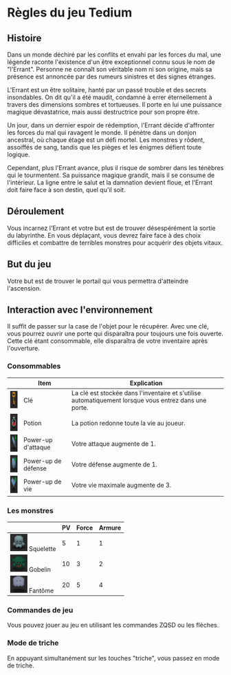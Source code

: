 # Règles du jeu Tedium

## Histoire

Dans un monde déchiré par les conflits et envahi par les forces du mal, une légende raconte l'existence d'un être exceptionnel connu sous le nom de "l'Errant". Personne ne connaît son véritable nom ni son origine, mais sa présence est annoncée par des rumeurs sinistres et des signes étranges.

L'Errant est un être solitaire, hanté par un passé trouble et des secrets insondables. On dit qu'il a été maudit, condamné à errer éternellement à travers des dimensions sombres et tortueuses. Il porte en lui une puissance magique dévastatrice, mais aussi destructrice pour son propre être.

Un jour, dans un dernier espoir de rédemption, l'Errant décide d'affronter les forces du mal qui ravagent le monde. Il pénètre dans un donjon ancestral, où chaque étage est un défi mortel. Les monstres y rôdent, assoiffés de sang, tandis que les pièges et les énigmes défient toute logique.

Cependant, plus l'Errant avance, plus il risque de sombrer dans les ténèbres qui le tourmentent. Sa puissance magique grandit, mais il se consume de l'intérieur. La ligne entre le salut et la damnation devient floue, et l'Errant doit faire face à son destin, quel qu'il soit.

## Déroulement

Vous incarnez l'Errant et votre but est de trouver désespérément la sortie du labyrinthe. En vous déplaçant, vous devrez faire face à des choix difficiles et combattre de terribles monstres pour acquérir des objets vitaux.

## But du jeu

Votre but est de trouver le portail qui vous permettra d'atteindre l'ascension.

## Interaction avec l'environnement

Il suffit de passer sur la case de l'objet pour le récupérer.
Avec une clé, vous pourrez ouvrir une porte qui disparaîtra pour toujours une fois ouverte. Cette clé étant consommable, elle disparaîtra de votre inventaire après l'ouverture.

### Consommables

|  | Item | Explication |
| --- | --- | --- |
| <img src="./rules_images/cle.png" width="40" height="40"> | Clé | La clé est stockée dans l'inventaire et s'utilise automatiquement lorsque vous entrez dans une porte. |
| <img src="./rules_images/potion.png" width="40" height="40"> | Potion | La potion redonne toute la vie au joueur. |
| <img src="./rules_images/atk.png" width="40" height="40"> | Power-up d'attaque | Votre attaque augmente de 1. |
| <img src="./rules_images/def.png" width="40" height="40"> | Power-up de défense | Votre défense augmente de 1. |
| <img src="./rules_images/hp.png" width="40" height="40"> | Power-up de vie | Votre vie maximale augmente de 3. |


### Les monstres

|  | PV | Force  | Armure |
| --- | --- | --- | --- |
| <img src="./rules_images/squelette.png" width="40" height="40"> Squelette | 5 | 1 | 1 |
| <img src="./rules_images/gobelin.png" width="40" height="40"> Gobelin | 10 | 3 | 2 |
| <img src="./rules_images/fantome.png" width="40" height="40"> Fantôme | 20 | 5 | 4 |

### Commandes de jeu

Vous pouvez jouer au jeu en utilisant les commandes ZQSD ou les flèches.

### Mode de triche

En appuyant simultanément sur les touches "triche", vous passez en mode de triche.